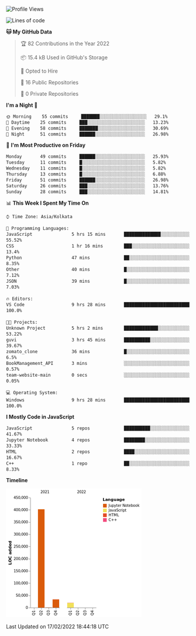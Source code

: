 <!--START_SECTION:waka-->
![Profile Views](http://img.shields.io/badge/Profile%20Views-0-blue)

![Lines of code](https://img.shields.io/badge/From%20Hello%20World%20I%27ve%20Written-457%20Thousand%20lines%20of%20code-blue)

**🐱 My GitHub Data** 

> 🏆 82 Contributions in the Year 2022
 > 
> 📦 15.4 kB Used in GitHub's Storage 
 > 
> 💼 Opted to Hire
 > 
> 📜 16 Public Repositories 
 > 
> 🔑 0 Private Repositories  
 > 
**I'm a Night 🦉** 

```text
🌞 Morning    55 commits     ███████░░░░░░░░░░░░░░░░░░   29.1% 
🌆 Daytime    25 commits     ███░░░░░░░░░░░░░░░░░░░░░░   13.23% 
🌃 Evening    58 commits     ███████░░░░░░░░░░░░░░░░░░   30.69% 
🌙 Night      51 commits     ██████░░░░░░░░░░░░░░░░░░░   26.98%

```
📅 **I'm Most Productive on Friday** 

```text
Monday       49 commits     ██████░░░░░░░░░░░░░░░░░░░   25.93% 
Tuesday      11 commits     █░░░░░░░░░░░░░░░░░░░░░░░░   5.82% 
Wednesday    11 commits     █░░░░░░░░░░░░░░░░░░░░░░░░   5.82% 
Thursday     13 commits     █░░░░░░░░░░░░░░░░░░░░░░░░   6.88% 
Friday       51 commits     ██████░░░░░░░░░░░░░░░░░░░   26.98% 
Saturday     26 commits     ███░░░░░░░░░░░░░░░░░░░░░░   13.76% 
Sunday       28 commits     ███░░░░░░░░░░░░░░░░░░░░░░   14.81%

```


📊 **This Week I Spent My Time On** 

```text
⌚︎ Time Zone: Asia/Kolkata

💬 Programming Languages: 
JavaScript               5 hrs 15 mins       ██████████████░░░░░░░░░░░   55.52% 
CSS                      1 hr 16 mins        ███░░░░░░░░░░░░░░░░░░░░░░   13.4% 
Python                   47 mins             ██░░░░░░░░░░░░░░░░░░░░░░░   8.35% 
Other                    40 mins             █░░░░░░░░░░░░░░░░░░░░░░░░   7.12% 
JSON                     39 mins             █░░░░░░░░░░░░░░░░░░░░░░░░   7.03%

🔥 Editors: 
VS Code                  9 hrs 28 mins       █████████████████████████   100.0%

🐱‍💻 Projects: 
Unknown Project          5 hrs 2 mins        █████████████░░░░░░░░░░░░   53.22% 
guvi                     3 hrs 45 mins       ██████████░░░░░░░░░░░░░░░   39.67% 
zomato_clone             36 mins             █░░░░░░░░░░░░░░░░░░░░░░░░   6.5% 
BookManagement_API       3 mins              ░░░░░░░░░░░░░░░░░░░░░░░░░   0.57% 
team-website-main        0 secs              ░░░░░░░░░░░░░░░░░░░░░░░░░   0.05%

💻 Operating System: 
Windows                  9 hrs 28 mins       █████████████████████████   100.0%

```

**I Mostly Code in JavaScript** 

```text
JavaScript               5 repos             ██████████░░░░░░░░░░░░░░░   41.67% 
Jupyter Notebook         4 repos             ████████░░░░░░░░░░░░░░░░░   33.33% 
HTML                     2 repos             ████░░░░░░░░░░░░░░░░░░░░░   16.67% 
C++                      1 repo              ██░░░░░░░░░░░░░░░░░░░░░░░   8.33%

```


**Timeline**

![Chart not found](https://raw.githubusercontent.com/ThejaswinS/ThejaswinS/main/charts/bar_graph.png) 


 Last Updated on 17/02/2022 18:44:18 UTC
<!--END_SECTION:waka-->





